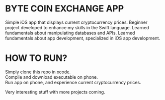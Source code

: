 <h1> BYTE COIN EXCHANGE APP </h1>
Simple iOS app that displays current cryptocurrency prices.  
Beginner project developed to enhance my skills in the Swift language.  
Learned fundamentals about manipulating databases and APIs.  
Learned fundamentals about app development, specialized in iOS app development.  

# HOW TO RUN?  
Simply clone this repo in xcode.  
Compile and download executable on phone.  
Run app on phone, and experience current cryptocurrency prices.  
  
Very interesting stuff with more projects coming.  
